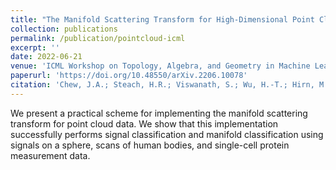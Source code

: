 ```yaml
---
title: "The Manifold Scattering Transform for High-Dimensional Point Cloud Data"
collection: publications
permalink: /publication/pointcloud-icml
excerpt: ''
date: 2022-06-21
venue: 'ICML Workshop on Topology, Algebra, and Geometry in Machine Learning'
paperurl: 'https://doi.org/10.48550/arXiv.2206.10078'
citation: 'Chew, J.A.; Steach, H.R.; Viswanath, S.; Wu, H.-T.; Hirn, M.; Needell, D.; Krishnaswamy, S.; Perlmutter, M. The Manifold Scattering Transform for High-Dimensional Point Cloud Data. arXiv preprint, 2022.'
---
```

We present a practical scheme for implementing the manifold scattering transform for point cloud data. We show that this implementation successfully performs signal classification and manifold classification using signals on a sphere, scans of human bodies, and single-cell protein measurement data.

<!-- [See paper here](https://analyticalsciencejournals.onlinelibrary.wiley.com/doi/full/10.1002/cem.3119) -->

<!-- Citation: Kazmierczak, N.P.; Chew, J.A.; Michmerhuizen, A.R.; Kim, S.E.; Drees, Z.D.; Rylaarsdam, A.; Thong, T.; Van Laar, L.; Vander Griend, D.A. Sensitivity Limits for Determining 1:1 Binding Constants from Spectrophotometric Titrations via Global Analysis. Journal of Chemometrics, 2019, 33:e3119. -->
